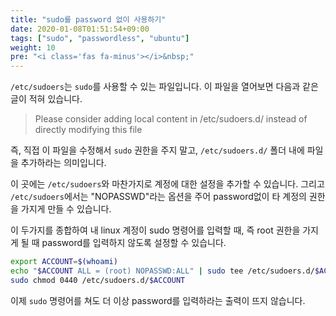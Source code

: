 ```yaml
---
title: "sudo를 password 없이 사용하기"
date: 2020-01-08T01:51:54+09:00
tags: ["sudo", "passwordless", "ubuntu"]
weight: 10
pre: "<i class='fas fa-minus'></i>&nbsp;"
---
```



`/etc/sudoers`는 `sudo`를 사용할 수 있는 파일입니다.
이 파일을 열어보면 다음과 같은 글이 적혀 있습니다.

> Please consider adding local content in /etc/sudoers.d/ instead of directly modifying this file

즉, 직접 이 파일을 수정해서 `sudo` 권한을 주지 말고, `/etc/sudoers.d/` 폴더 내에 파일을 추가하라는 의미입니다.

이 곳에는 `/etc/sudoers`와 마찬가지로 계정에 대한 설정을 추가할 수 있습니다.
그리고 `/etc/sudoers`에서는 "NOPASSWD"라는 옵션을 주어 password없이 타 계정의 권한을 가지게 만들 수 있습니다.

이 두가지를 종합하여 내 linux 계정이 sudo 명령어를 입력할 때, 즉 root 권한을 가지게 될 때 password를 입력하지 않도록 설정할 수 있습니다.

```bash
export ACCOUNT=$(whoami)
echo "$ACCOUNT ALL = (root) NOPASSWD:ALL" | sudo tee /etc/sudoers.d/$ACCOUNT
sudo chmod 0440 /etc/sudoers.d/$ACCOUNT
```

이제 `sudo` 명령어를 쳐도 더 이상 password를 입력하라는 출력이 뜨지 않습니다.